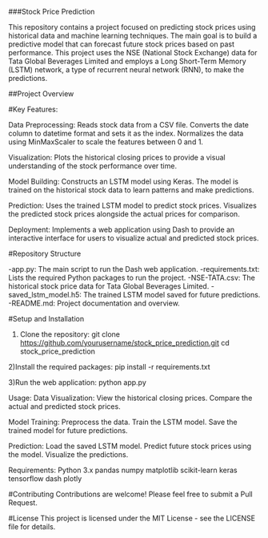 ###Stock Price Prediction

This repository contains a project focused on predicting stock prices using historical data and machine learning techniques. The main goal is to build a predictive model that can forecast future stock prices based on past performance. This project uses the NSE (National Stock Exchange) data for Tata Global Beverages Limited and employs a Long Short-Term Memory (LSTM) network, a type of recurrent neural network (RNN), to make the predictions.

##Project Overview

#Key Features:

Data Preprocessing:
Reads stock data from a CSV file.
Converts the date column to datetime format and sets it as the index.
Normalizes the data using MinMaxScaler to scale the features between 0 and 1.

Visualization:
Plots the historical closing prices to provide a visual understanding of the stock performance over time.

Model Building:
Constructs an LSTM model using Keras.
The model is trained on the historical stock data to learn patterns and make predictions.

Prediction:
Uses the trained LSTM model to predict stock prices.
Visualizes the predicted stock prices alongside the actual prices for comparison.

Deployment:
Implements a web application using Dash to provide an interactive interface for users to visualize actual and predicted stock prices.


#Repository Structure

-app.py: The main script to run the Dash web application.
-requirements.txt: Lists the required Python packages to run the project.
-NSE-TATA.csv: The historical stock price data for Tata Global Beverages Limited.
-saved_lstm_model.h5: The trained LSTM model saved for future predictions.
-README.md: Project documentation and overview.

#Setup and Installation

1) Clone the repository:
git clone https://github.com/yourusername/stock_price_prediction.git
cd stock_price_prediction

2)Install the required packages:
pip install -r requirements.txt

3)Run the web application:
python app.py

Usage:
Data Visualization:
View the historical closing prices.
Compare the actual and predicted stock prices.

Model Training:
Preprocess the data.
Train the LSTM model.
Save the trained model for future predictions.

Prediction:
Load the saved LSTM model.
Predict future stock prices using the model.
Visualize the predictions.



Requirements:
Python 3.x
pandas
numpy
matplotlib
scikit-learn
keras
tensorflow
dash
plotly

#Contributing
Contributions are welcome! Please feel free to submit a Pull Request.

#License
This project is licensed under the MIT License - see the LICENSE file for details.
